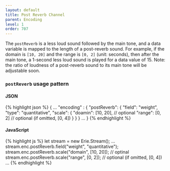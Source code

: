 ```yaml
---
layout: default
title: Post Reverb Channel
parent: Encoding
level: 1
order: 707
---
```


The `postReverb` is a less loud sound followed by the main tone, and a data variable is mapped to the length of a post-reverb sound.
For example, if the domain is `[10, 20]` and the range is `[0, 2]` (unit: seconds), 
then after the main tone, a 1-second less loud sound is played for a data value of 15.
Note: the ratio of loudness of a post-reverb sound to its main tone will be adjustable soon.

### `postReverb` usage pattern

<code-groups>
<code-group>
<h4>JSON</h4>
{% highlight json %}
{
  ...
  "encoding" : {
    "postReverb": {
      "field": "weight",
      "type": "quantitative",
      "scale": {
        "doamin": [10, 20], // optional
        "range": [0, 2] // optional (if omitted, [0, 4])
      }
    }
  }
  ...
}
{% endhighlight %}
</code-group>
<code-group>
<h4>JavaScript</h4>
{% highlight js %}
let stream = new Erie.Stream();
...
stream.enc.postReverb.field("weight", "quantitative");
stream.enc.postReverb.scale("domain", [10, 20]); // optinal
stream.enc.postReverb.scale("range", [0, 2]); // optional  (if omitted, [0, 4])
...
{% endhighlight %}
</code-group>
</code-groups>

<!-- todo: example -->